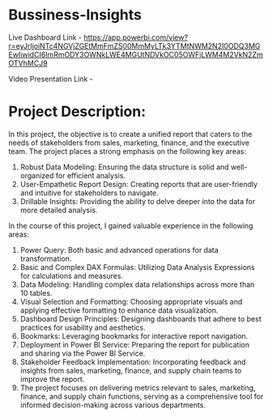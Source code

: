 # Bussiness-Insights
Live Dashboard Link - https://app.powerbi.com/view?r=eyJrIjoiNTc4NGVjZGEtMmFmZS00MmMyLTk3YTMtNWM2N2I0ODQ3MGEwIiwidCI6ImRmODY3OWNkLWE4MGUtNDVkOC05OWFjLWM4M2VkN2ZmOTVhMCJ9

Video Presentation Link - 


# Project Description:
In this project, the objective is to create a unified report that caters to the needs of stakeholders from sales, marketing, finance, and the executive team. The project places a strong emphasis on the following key areas:

1. Robust Data Modeling: Ensuring the data structure is solid and well-organized for efficient analysis.
2. User-Empathetic Report Design: Creating reports that are user-friendly and intuitive for stakeholders to navigate.
3. Drillable Insights: Providing the ability to delve deeper into the data for more detailed analysis.
   
In the course of this project, I gained valuable experience in the following areas:

1. Power Query: Both basic and advanced operations for data transformation.
2. Basic and Complex DAX Formulas: Utilizing Data Analysis Expressions for calculations and measures.
3. Data Modeling: Handling complex data relationships across more than 10 tables.
4. Visual Selection and Formatting: Choosing appropriate visuals and applying effective formatting to enhance data visualization.
5. Dashboard Design Principles: Designing dashboards that adhere to best practices for usability and aesthetics.
6. Bookmarks: Leveraging bookmarks for interactive report navigation.
7. Deployment in Power BI Service: Preparing the report for publication and sharing via the Power BI Service.
8. Stakeholder Feedback Implementation: Incorporating feedback and insights from sales, marketing, finance, and supply chain teams to improve the report.
9. The project focuses on delivering metrics relevant to sales, marketing, finance, and supply chain functions, serving as a comprehensive tool for informed decision-making across various departments.

